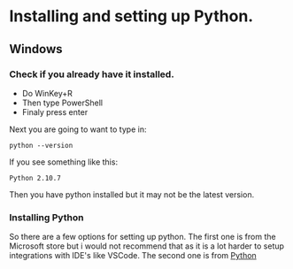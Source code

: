 # Installing and setting up Python.


## Windows

### Check if you already have it installed.

- Do WinKey+R 
- Then type PowerShell
- Finaly press enter

Next you are going to want to type in:

`python --version`

If you see something like this:

`Python 2.10.7`

Then you have python installed but it may not be the latest version.


### Installing Python

So there are a few options for setting up python.
The first one is from the Microsoft store but i would not recommend that as it is a lot harder to setup integrations with IDE's like VSCode.
The second one is from [Python](https://www.python.org/downloads/)

